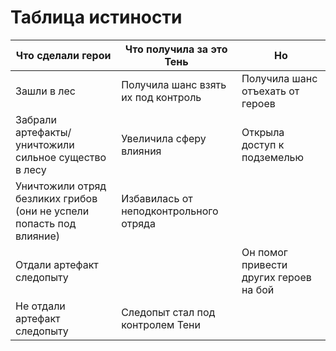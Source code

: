 # Таблица истиности

| Что сделали герои                                                    | Что получила за это Тень               | Но                                     |
| -------------------------------------------------------------------- | -------------------------------------- | -------------------------------------- |
| Зашли в лес                                                          | Получила шанс взять их под контроль    | Получила шанс отъехать от героев       |
| Забрали артефакты/уничтожили сильное существо в лесу                 | Увеличила сферу влияния                | Открыла доступ к подземелью            |
| Уничтожили отряд безликих грибов (они не успели попасть под влияние) | Избавилась от неподконтрольного отряда |                                        |
| Отдали артефакт следопыту                                            |                                        | Он помог привести других героев на бой |
| Не отдали артефакт следопыту                                         | Следопыт стал под контролем Тени       |                                        |


